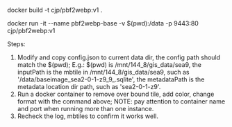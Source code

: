 
docker build -t cjp/pbf2webp:v1 .

docker run -it --name pbf2webp-base -v $(pwd):/data -p 9443:80 cjp/pbf2webp:v1

Steps:
1. Modify and copy config.json to current data dir, the config path should match the $(pwd);
    E.g.: $(pwd) is /mnt/144_8/gis_data/sea9, the inputPath is the mbtile in /mnt/144_8/gis_data/sea9, such as '/data/baseimage_sea2-0-1-z9_9_.sqlite',
    the metadataPath is the metadata location dir path, such as 'sea2-0-1-z9'.
2. Run a docker container to remove over bound tile, add color, change format with the command above; 
    NOTE: pay attention to container name and port when running more than one instance.
3. Recheck the log, mbtiles to confirm it works well.
